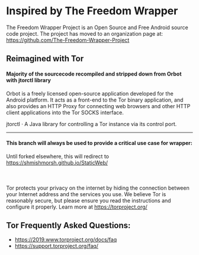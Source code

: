 # Inspired by The Freedom Wrapper

The Freedom Wrapper Project is an Open Source and Free Android source code project. The project has moved to an organization page at: https://github.com/The-Freedom-Wrapper-Project

## Reimagined with Tor

#### Majority of the sourcecode recompiled and stripped down from Orbot with jtorctl library

Orbot is a freely licensed open-source application developed for the Android platform. It acts as a front-end to the Tor binary application, and also provides an HTTP Proxy for connecting web browsers and other HTTP client applications into the Tor SOCKS interface.

jtorctl · A Java library for controlling a Tor instance via its control port.

---
#### This branch will always be used to provide a critical use case for wrapper:
Until forked elsewhere, this will redirect to  https://shmishmorsh.github.io/StaticWeb/

[<img alt="Download Latest Release" width="4px" src="images/image.PNG" />](https://github.com/hdbham/TORified-Freedom-Wrapper/releases/tag/Prerelease
)
--- 

Tor protects your privacy on the internet by hiding the connection 
between your Internet address and the services you use. We believe Tor
is reasonably secure, but please ensure you read the instructions and
configure it properly. Learn more at https://torproject.org/

## Tor Frequently Asked Questions:
        
- https://2019.www.torproject.org/docs/faq
- https://support.torproject.org/faq/
